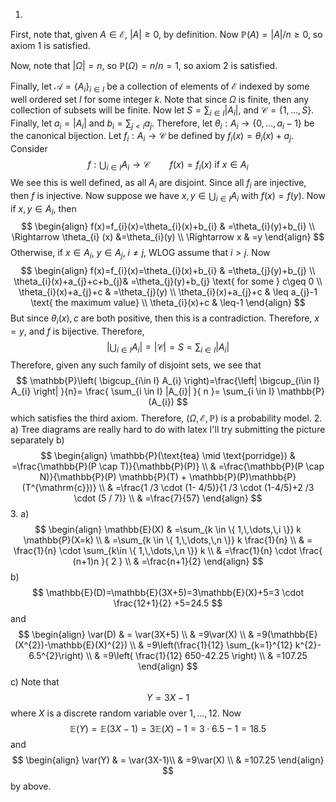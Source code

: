 1. 
First, note that, given ${} A \in \mathcal{E} {}$, ${} |A|\geq 0 {}$, by definition. Now ${} \mathbb{P}(A)=|A| / n \geq 0 {}$, so axiom $1$ is satisfied. 

Now, note that ${} |\Omega|=n {}$, so ${} \mathbb{P}(\Omega)=n / n = 1 {}$, so axiom $2$ is satisfied. 

Finally, let ${} \mathcal{A}=\{ A_{i} \}_{i\in I} {}$ be a collection of elements of $\mathcal{E} {}$ indexed by some well ordered set $I$ for some integer ${} k {}$. Note that since $\Omega {}$ is finite, then any collection of subsets will be finite. Now let ${} S=\sum_{i \in I} |A_{i}| {}$, and ${} \mathcal{C}=\{ 1,\,\dots,\,S \} {}$. Finally, let ${} a_{i}=|A_{i}| {}$ and ${} b_{i}=\sum_{j< i} a_{j} {}$. Therefore, let ${} \theta_{i}:A_{i}\to{}\{ 0,\,\dots,\,a_{i}-1 \} {}$ be the canonical bijection. Let ${} f_{i}:A_{i}\to{} \mathcal{C} {}$ be defined by ${} f_{i}(x)=\theta_{i}(x)+a_{j} {}$. Consider
$$
f:\bigcup_{i\in I} A_{i}\to{} \mathcal{C} \qquad f(x)=f_{i}(x) \text{ if } x \in A_{i}
$$
We see this is well defined, as all ${} A_{i} {}$ are disjoint. Since all ${} f_{i}$ are injective, then $f$ is injective. Now suppose we have ${} x,\, y \in  \bigcup_{i\in I} A_{i} {}$ with ${} f(x)=f(y) {}$. Now if ${} x,\, y \in A_{i} {}$, then 
$$
\begin{align}
 f(x)=f_{i}(x)=\theta_{i}(x)+b_{i} & =\theta_{i}(y)+b_{i}  \\
  \Rightarrow  \theta_{i} (x) &=\theta_{i}(y) \\
\Rightarrow x & =y
 \end{align}
$$
Otherwise, if ${} x \in A_{i} {}$, ${} y \in A_{j} {}$, $i\neq j$, WLOG assume that $i>j {}$. Now
$$
\begin{align}
	f(x)=f_{i}(x)=\theta_{i}(x)+b_{i} & =\theta_{j}(y)+b_{j} \\
 \theta_{i}(x)+a_{j}+c+b_{j}& =\theta_{j}(y)+b_{j} \text{ for some } c\geq 0 \\
 \theta_{i}(x)+a_{j}+c & =\theta_{j}(y) \\
\theta_{i}(x)+a_{j}+c & \leq a_{j}-1 \text{ the maximum value} \\
\theta_{i}(x)+c & \leq-1
\end{align}
$$
But since ${} \theta_{i}(x),\, c {}$ are both positive, then this is a contradiction. Therefore, ${} x=y {}$, and $f$ is bijective. Therefore, 
$${} \left|\bigcup_{i\in I} A_{i}\right|=|\mathcal{C}|=S=\sum_{i\in I}|A_{i}| {}$$
Therefore, given any such family of disjoint sets, we see that 
$$
\mathbb{P}\left( \bigcup_{i\in I} A_{i} \right)=\frac{\left| \bigcup_{i\in I} A_{i} \right| }{n}= \frac{ \sum_{i \in I} |A_{i}| }{ n }= \sum_{i \in I} \mathbb{P}(A_{i})
$$
which satisfies the third axiom. Therefore, ${} (\Omega,\, \mathcal{E},\, \mathbb{P}) {}$ is a probability model. 
2. 
a)
Tree diagrams are really hard to do with latex I'll try submitting the picture separately
b)
$$
\begin{align}
\mathbb{P}(\text{tea} \mid \text{porridge}) & =\frac{\mathbb{P}(P \cap T)}{\mathbb{P}(P)} \\
 & =\frac{\mathbb{P}(P \cap N)}{\mathbb{P}(P) \mathbb{P}(T) + \mathbb{P}(P)\mathbb{P}(T^{\mathrm{c}})}  \\
 & =\frac{1 /3 \cdot  (1- 4/5)}{1 /3 \cdot (1-4/5)+2 /3 \cdot  (5 / 7)} \\
 & =\frac{7}{57}
\end{align}
$$
3. 
a)
$$
\begin{align}
\mathbb{E}(X) & =\sum_{k \in \{ 1,\,\dots,\,i \}} k \mathbb{P}(X=k) \\
 & =\sum_{k \in \{ 1,\,\dots,\,n \}} k \frac{1}{n} \\
 & = \frac{1}{n} \cdot \sum_{k\in \{ 1,\,\dots,\,n \}} k \\
	 & =\frac{1}{n} \cdot  \frac{ (n+1)n }{ 2 } \\
 & =\frac{n+1}{2} 
\end{align}
$$
b)
$$
\mathbb{E}(D)=\mathbb{E}(3X+5)=3\mathbb{E}(X)+5=3 \cdot  \frac{12+1}{2} +5=24.5
$$
and
$$
\begin{align}
 \var(D) & = \var(3X+5)  \\
 & =9\var(X) \\
 & =9(\mathbb{E}(X^{2})-\mathbb{E}(X)^{2}) \\
 & =9\left(\frac{1}{12} \sum_{k=1}^{12} k^{2}- 6.5^{2}\right) \\
 & =9\left(  \frac{1}{12} 650-42.25 \right) \\
 & =107.25
 \end{align}
$$
c)
Note that
$$
Y=3X-1
$$
where $X$ is a discrete random variable over ${} 1,\,\dots,\,12 {}$. Now 
$$
\mathbb{E}(Y)=\mathbb{E}(3X-1)=3\mathbb{E}(X)-1=3\cdot 6.5-1=18.5
$$
and
$$
\begin{align}
 \var(Y)  & = \var(3X-1)\\
  & =9\var(X) \\
 & =107.25
 \end{align}
$$
by above.

